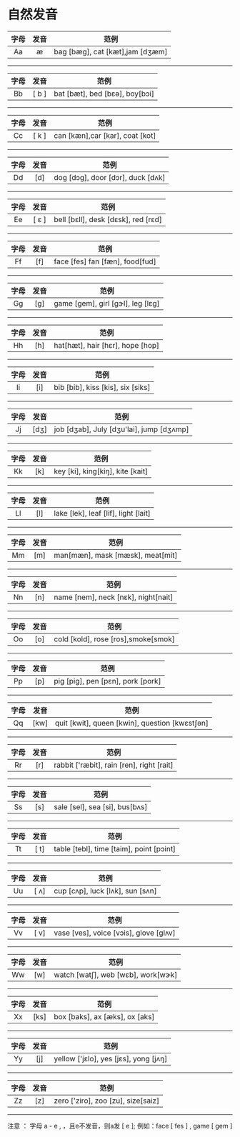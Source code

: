 # 自然发音
| 字母 | 发音 | 范例 |
| :---: | :---: | :---: |
| Aa | æ | bag [bæg], cat [kæt],jam [dʒæm] |

---
| 字母 | 发音 | 范例 |
| :---: | :---: | :---: |
| Bb | [ b ] | bat [bæt], bed [bεə], boy[bɔi] |

---
| 字母 | 发音 | 范例 |
| :---: | :---: | :---: |
| Cc | [ k ] | can [kæn],car [kar], coat [kot] |

---
| 字母 | 发音 | 范例 |
| :---: | :---: | :---: |
| Dd | [d] |dog [dɔg], door [dɔr], duck [dʌk]  |

---


| 字母 | 发音 | 范例 |
| :---: | :---: | :---: |
| Ee | [ ε ] | bell [bεll], desk [dεsk], red [rεd] |

---


| 字母 | 发音 | 范例 |
| :---: | :---: | :---: |
| Ff | [f] | face [fes] fan [fæn], food[fud] |

---


| 字母 | 发音 | 范例 |
| :---: | :---: | :---: |
| Gg | [g] | game [gem], girl [gɝl], leg [lεg] |

---


| 字母 | 发音 | 范例 |
| :---: | :---: | :---: |
| Hh | [h] | hat[hæt], hair [hεr], hope [hop] |

---


| 字母 | 发音 | 范例 |
| :---: | :---: | :---: |
| Ii | [i] | bib [bib], kiss [kis], six [siks] |

---


| 字母 | 发音 | 范例 |
| :---: | :---: | :---: |
| Jj | [dʒ] | job [dʒab], July [dʒu'lai], jump [dʒʌmp] |

---


| 字母 | 发音 | 范例 |
| :---: | :---: | :---: |
| Kk | [k] | key [ki], king[kiŋ], kite [kait] |

---


| 字母 | 发音 | 范例 |
| :---: | :---: | :---: |
| Ll | [l] | lake [lek], leaf [lif], light [lait] |

---


| 字母 | 发音 | 范例 |
| :---: | :---: | :---: |
| Mm | [m] | man[mæn], mask [mæsk], meat[mit] |

---


| 字母 | 发音 | 范例 |
| :---: | :---: | :---: |
| Nn | [n] | name [nem], neck [nεk], night[nait] |

---


| 字母 | 发音 | 范例 |
| :---: | :---: | :---: |
| Oo | [o] | cold [kold], rose [ros],smoke[smok] |

---


| 字母 | 发音 | 范例 |
| :---: | :---: | :---: |
| Pp | [p] | pig [pig], pen [pεn], pork [pork] |

---



| 字母 | 发音 | 范例 |
| :---: | :---: | :---: |
| Qq | [kw] | quit [kwit], queen [kwin], question [kwεstʃən] |

---


| 字母 | 发音 | 范例 |
| :---: | :---: | :---: |
| Rr | [r] | rabbit ['ræbit], rain [ren], right [rait] |

---



| 字母 | 发音 | 范例 |
| :---: | :---: | :---: |
| Ss | [s] | sale [sel], sea [si], bus[bʌs] |

---



| 字母 | 发音 | 范例 |
| :---: | :---: | :---: |
| Tt | [ t] | table [tebl], time [taim], point [pɔint] |

---

| 字母 | 发音 | 范例 |
| :---: | :---: | :---: |
| Uu | [ ʌ] | cup [cʌp], luck [lʌk], sun [sʌn]  |

---


| 字母 | 发音 | 范例 |
| :---: | :---: | :---: |
| Vv | [ v] | vase [ves], voice [vɔis], glove [glʌv] |

---


| 字母 | 发音 | 范例 |
| :---: | :---: | :---: |
| Ww | [w] | watch [watʃ], web [wεb], work[wɝk] |

---




| 字母 | 发音 | 范例 |
| :---: | :---: | :---: |
| Xx | [ks] | box [baks], ax [æks], ox [aks] |

---

| 字母 | 发音 | 范例 |
| :---: | :---: | :---: |
| Yy | [j] | yellow ['jεlo], yes [jεs], yong [jʌŋ] |

---


| 字母 | 发音 | 范例 |
| :---: | :---: | :---: |
| Zz | [z] | zero ['ziro], zoo [zu], size[saiz] |

---




注意 ： 字母 a - e , ，且e不发音，则a发 \[ e \];   例如：face \[  fes \] , game \[ gem \]

